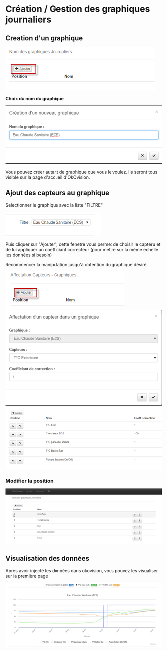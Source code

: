 # Création / Gestion des graphiques journaliers

## Creation d'un graphique

![](/wiki/oko/w-0240-oko.png)

**Choix du nom du graphique**

![](/wiki/oko/w-0250-oko.png)

Vous pouvez créer autant de graphique que vous le voulez. Ils seront tous visible sur la page d'accueil d'OkOvision.

## Ajout des capteurs au graphique

Selectionner le graphique avec la liste "FILTRE"

![](/wiki/oko/w-0260-oko.png)

Puis cliquer sur "Ajouter", cette fenetre vous permet de choisir le capteru et de lui appliquer un coefficiant correcteur (pour mettre sur la même echelle les données si besoin)

Recommencer la manipulation jusqu'à obtention du graphique désiré.

![](/wiki/oko/w-0270-oko.png)
![](/wiki/oko/w-0280-oko.png)
![](/wiki/oko/w-0290-oko.png)


### Modifier la position

![](/wiki/oko/w-0310-oko.gif)

## Visualisation des données

Après avoir injecté les données dans okovision, vous pouvez les visualiser sur la première page

![](/wiki/oko/w-0300-oko.png)